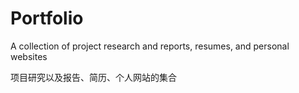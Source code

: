 # Portfolio
A collection of project research and reports, resumes, and personal websites

项目研究以及报告、简历、个人网站的集合
